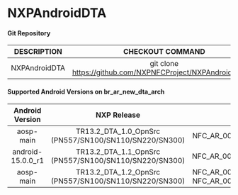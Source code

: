 # NXPAndroidDTA


#### Git Repository

| DESCRIPTION        | CHECKOUT COMMAND          |
| :-------------: |:-------------:| 
| NXPAndroidDTA    |  git clone https://github.com/NXPNFCProject/NXPAndroidDTA.git |

#### Supported Android Versions on br_ar_new_dta_arch

| Android Version        | NXP Release          | NXP Tag  | DTA Version |
| :-------------: |:-------------:| :-----:| :------:|
| aosp-main | TR13.2_DTA_1.0_OpnSrc (PN557/SN100/SN110/SN220/SN300) | NFC_AR_00_7E800_15.0B.00_OpnSrc | TR13.2_DTA_1.0 |
| android-15.0.0_r1 | TR13.2_DTA_1.1_OpnSrc (PN557/SN100/SN110/SN220/SN300) | NFC_AR_00_7E800_15.0C.00_OpnSrc | TR13.2_DTA_1.1 |
| aosp-main | TR13.2_DTA_1.2_OpnSrc (PN557/SN100/SN110/SN220/SN300) | NFC_AR_00_7E800_16.02.00_OpnSrc NFC_AR_00_7E800_16.03.00_OpnSrc | TR13.2_DTA_1.2 |






